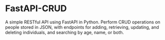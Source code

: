 # FastAPI-CRUD
A simple RESTful API using FastAPI in Python. Perform CRUD operations on people stored in JSON, with endpoints for adding, retrieving, updating, and deleting individuals, and searching by age, name, or both.
